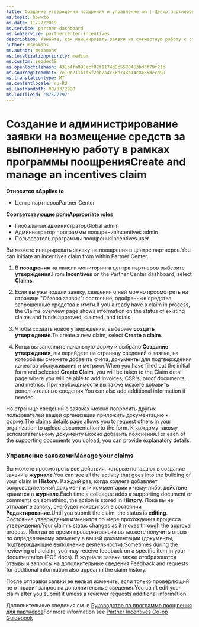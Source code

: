 ```yaml
---
title: Создание утверждения поощрения и управление им | Центр партнеров
ms.topic: how-to
ms.date: 11/27/2019
ms.service: partner-dashboard
ms.subservice: partnercenter-incentives
description: Узнайте, как инициировать заявки на совместную работу с стимулами от центра партнеров. Все действия, выполняемые в процессе создания вашей заявки, отображаются в разделе "Журнал".
author: mseamons
ms.author: mseamons
ms.localizationpriority: medium
ms.custom: seodec18
ms.openlocfilehash: 431b4fa095ecf87f1174d8c5570463bd3f79f21b
ms.sourcegitcommit: 7e19c211b1d5f2db2a4c56a743b14c8485decd99
ms.translationtype: MT
ms.contentlocale: ru-RU
ms.lasthandoff: 08/03/2020
ms.locfileid: "87527797"
---
```

# <a name="create-and-manage-an-incentives-claim"></a><span data-ttu-id="5d5c0-104">Создание и администрирование заявки на возмещение средств за выполненную работу в рамках программы поощрения</span><span class="sxs-lookup"><span data-stu-id="5d5c0-104">Create and manage an incentives claim</span></span>

<span data-ttu-id="5d5c0-105">**Относится к**</span><span class="sxs-lookup"><span data-stu-id="5d5c0-105">**Applies to**</span></span>
- <span data-ttu-id="5d5c0-106">Центр партнеров</span><span class="sxs-lookup"><span data-stu-id="5d5c0-106">Partner Center</span></span>

<span data-ttu-id="5d5c0-107">**Соответствующие роли**</span><span class="sxs-lookup"><span data-stu-id="5d5c0-107">**Appropriate roles**</span></span>

- <span data-ttu-id="5d5c0-108">Глобальный администратор</span><span class="sxs-lookup"><span data-stu-id="5d5c0-108">Global admin</span></span>
- <span data-ttu-id="5d5c0-109">Администратор программы поощрения</span><span class="sxs-lookup"><span data-stu-id="5d5c0-109">Incentives admin</span></span>
- <span data-ttu-id="5d5c0-110">Пользователь программы поощрения</span><span class="sxs-lookup"><span data-stu-id="5d5c0-110">Incentives user</span></span>

<span data-ttu-id="5d5c0-111">Вы можете инициировать заявку на поощрения в центре партнеров.</span><span class="sxs-lookup"><span data-stu-id="5d5c0-111">You can initiate an incentives claim from within Partner Center.</span></span> 

1. <span data-ttu-id="5d5c0-112">В **поощрения** на панели мониторинга центра партнеров выберите **утверждения**.</span><span class="sxs-lookup"><span data-stu-id="5d5c0-112">From **Incentives** on the Partner Center dashboard, select **Claims**.</span></span>

2.  <span data-ttu-id="5d5c0-113">Если вы уже подали заявку, сведения о ней можно просмотреть на странице "Обзора заявок": состояние, одобренные средства, запрошенные средства и итоги.</span><span class="sxs-lookup"><span data-stu-id="5d5c0-113">If you already have a claim in process, the Claims overview page shows information on the status of existing claims and funds approved, claimed, and totals.</span></span>

3.  <span data-ttu-id="5d5c0-114">Чтобы создать новое утверждение, выберите **создать утверждение**.</span><span class="sxs-lookup"><span data-stu-id="5d5c0-114">To create a new claim, select **Create a claim**.</span></span>

4.  <span data-ttu-id="5d5c0-115">Когда вы заполните начальную форму и выбрано **Создание утверждения**, вы перейдете на страницу сведений о заявке, на которой вы сможете добавить счета, документы для подтверждения качества обслуживания и метрики.</span><span class="sxs-lookup"><span data-stu-id="5d5c0-115">When you have filled out the initial form and selected **Create Claim**, you will be taken to the Claim detail page where you will be able to add invoices, CSR's, proof documents, and metrics.</span></span> <span data-ttu-id="5d5c0-116">При необходимости вы также можете добавить дополнительные сведения.</span><span class="sxs-lookup"><span data-stu-id="5d5c0-116">You can also add additional information if needed.</span></span>

<span data-ttu-id="5d5c0-117">На странице сведений о заявках можно попросить других пользователей вашей организации приложить документацию к форме.</span><span class="sxs-lookup"><span data-stu-id="5d5c0-117">The claims details page allows you to request others in your organization to upload documentation to the form.</span></span> <span data-ttu-id="5d5c0-118">К каждому такому вспомогательному документу можно добавить пояснения.</span><span class="sxs-lookup"><span data-stu-id="5d5c0-118">For each of the supporting documents you upload, you can provide explanatory details.</span></span> 

### <a name="manage-your-claims"></a><span data-ttu-id="5d5c0-119">Управление заявками</span><span class="sxs-lookup"><span data-stu-id="5d5c0-119">Manage your claims</span></span>

<span data-ttu-id="5d5c0-120">Вы можете просмотреть все действия, которые попадают в создание заявки в **журнале**.</span><span class="sxs-lookup"><span data-stu-id="5d5c0-120">You can see all the activity that goes into the building of your claim in **History**.</span></span> <span data-ttu-id="5d5c0-121">Каждый раз, когда коллега добавляет сопроводительный документ или комментарии к чему-либо, действие хранится в **журнале**.</span><span class="sxs-lookup"><span data-stu-id="5d5c0-121">Each time a colleague adds a supporting document or comments on something, the action is stored in **History**.</span></span> <span data-ttu-id="5d5c0-122">Пока вы не отправите заявку, она будет находиться в состоянии **Редактирование**.</span><span class="sxs-lookup"><span data-stu-id="5d5c0-122">Until you submit the claim, the status is **editing**.</span></span> <span data-ttu-id="5d5c0-123">Состояние утверждения изменится по мере прохождения процесса утверждения.</span><span class="sxs-lookup"><span data-stu-id="5d5c0-123">Your claim's status changes as it moves through the approval process.</span></span> <span data-ttu-id="5d5c0-124">Иногда во время проверки заявки вы можете получить отзыв по определенному элементу в вашей документации (документы, подтверждающие выполнение деятельности).</span><span class="sxs-lookup"><span data-stu-id="5d5c0-124">Sometimes during the reviewing of a claim, you may receive feedback on a specific item in your documentation (POE docs).</span></span> <span data-ttu-id="5d5c0-125">В журнале заявки также отображаются отзывы и запросы на дополнительные сведения.</span><span class="sxs-lookup"><span data-stu-id="5d5c0-125">Feedback and requests for additional information also appear in the claim history.</span></span> 

<span data-ttu-id="5d5c0-126">После отправки заявки ее нельзя изменить, если только проверяющий не отправит запрос на дополнительные сведения.</span><span class="sxs-lookup"><span data-stu-id="5d5c0-126">You can't edit your claim after you submit it unless a reviewer requests additional information.</span></span>

<span data-ttu-id="5d5c0-127">Дополнительные сведения см. в [Руководстве по программе поощрения для партнеров](https://assets.microsoft.com/coop-guidebook.pdf)</span><span class="sxs-lookup"><span data-stu-id="5d5c0-127">For more information see [Partner Incentives Co-op Guidebook](https://assets.microsoft.com/coop-guidebook.pdf)</span></span>
